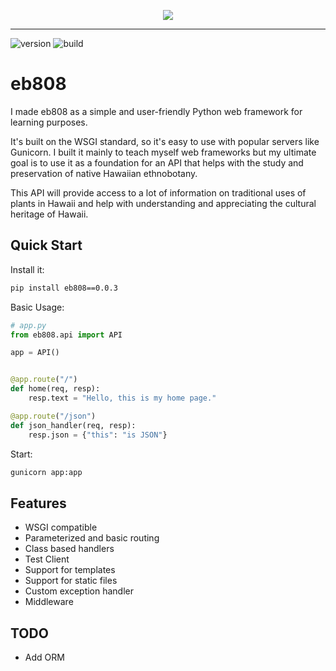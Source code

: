 <p align="center">
<img src="https://user-images.githubusercontent.com/91502105/212608083-3fcced54-7407-47ea-adc3-0178aaaf886a.jpg?raw=True">
</p>

---

![version](https://badgen.net/badge/version/0.0.3/blue?raw=true)
![build](https://badgen.net/badge/build/passing/green)

# eb808

I made eb808 as a simple and user-friendly Python web framework for learning purposes.

It's built on the WSGI standard, so it's easy to use with popular servers like Gunicorn. I built it mainly to teach myself web frameworks but my ultimate goal is to use it as a foundation for an API that helps with the study and preservation of native Hawaiian ethnobotany.

This API will provide access to a lot of information on traditional uses of plants in Hawaii and help with understanding and appreciating the cultural heritage of Hawaii.

## Quick Start

Install it:

```bash
pip install eb808==0.0.3
```

Basic Usage:

```python
# app.py
from eb808.api import API

app = API()


@app.route("/")
def home(req, resp):
    resp.text = "Hello, this is my home page."

@app.route("/json")
def json_handler(req, resp):
    resp.json = {"this": "is JSON"}
```

Start:

```bash
gunicorn app:app
```

## Features

- WSGI compatible
- Parameterized and basic routing
- Class based handlers
- Test Client
- Support for templates
- Support for static files
- Custom exception handler
- Middleware

## TODO
- Add ORM
